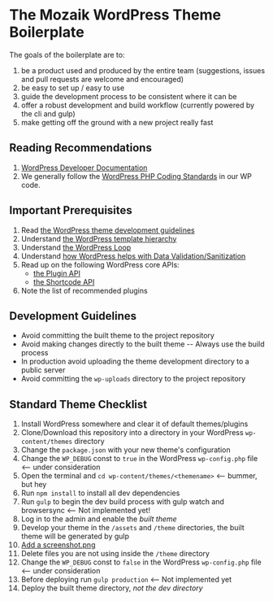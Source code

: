 # The Mozaik WordPress Theme Boilerplate

The goals of the boilerplate are to:

1. be a product used and produced by the entire team (suggestions, issues and pull requests are welcome and encouraged)
1. be easy to set up / easy to use
1. guide the development  process to be consistent where it can be
1. offer a robust development and build workflow (currently powered by the cli and gulp)
1. make getting off the ground with a new project really fast

## Reading Recommendations

1. [WordPress Developer Documentation](http://codex.wordpress.org/Developer_Documentation)
1. We generally follow the [WordPress PHP Coding Standards](https://make.wordpress.org/core/handbook/coding-standards/php/) in our WP code.

## Important Prerequisites

1. Read [the WordPress theme development guidelines](http://codex.wordpress.org/Theme_Development)
1. Understand [the WordPress template hierarchy](http://codex.wordpress.org/images/9/96/wp-template-hierarchy.jpg)
1. Understand [the WordPress Loop](http://codex.wordpress.org/The_Loop)
1. Understand [how WordPress helps with Data Validation/Sanitization](http://codex.wordpress.org/Data_Validation)
1. Read up on the following WordPress core APIs:
	- [the Plugin API](http://codex.wordpress.org/Plugin_API)
	- [the Shortcode API](http://codex.wordpress.org/Shortcode_API)
1. Note the list of recommended plugins

## Development Guidelines

- Avoid committing the built theme to the project repository
- Avoid making changes directly to the built theme -- Always use the build process
- In production avoid uploading the theme development directory to a public server
- Avoid committing the `wp-uploads` directory to the project repository

## Standard Theme Checklist

1. Install WordPress somewhere and clear it of default themes/plugins
1. Clone/Download this repository into a directory in your WordPress `wp-content/themes` directory
1. Change the `package.json` with your new theme's configuration
1. Change the `WP_DEBUG` const to `true` in the WordPress `wp-config.php` file <-- under consideration
1. Open the terminal and `cd wp-content/themes/<themename>` <-- bummer, but hey
1. Run `npm install` to install all dev dependencies
1. Run `gulp` to begin the dev build process with gulp watch and browsersync <-- Not implemented yet!
1. Log in to the admin and enable the *built theme*
1. Develop your theme in the `/assets` and `/theme` directories, the built theme will be generated by gulp
1. [Add a screenshot.png](http://codex.wordpress.org/Theme_Development#Screenshot)
1. Delete files you are not using inside the `/theme` directory
1. Change the `WP_DEBUG` const to `false` in the WordPress `wp-config.php` file <-- under consideration
1. Before deploying run `gulp production` <-- Not implemented yet
1. Deploy the built theme directory, *not the dev directory*